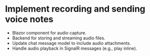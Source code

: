 # Implement recording and sending voice notes

- Blazor component for audio capture.
- Backend for storing and streaming audio files.
- Update chat message model to include audio attachments.
- Handle audio playback in SignalR messages (e.g., play inline).